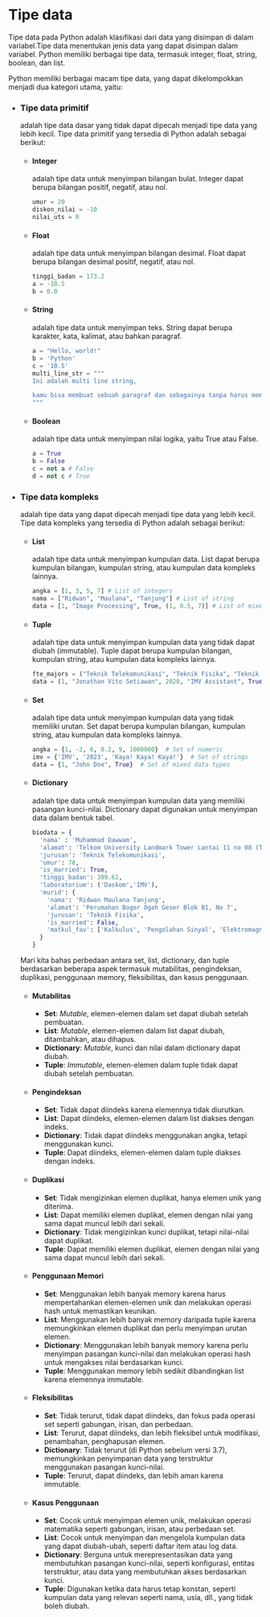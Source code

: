 # Tipe data

Tipe data pada Python adalah klasifikasi dari data yang disimpan di dalam variabel.Tipe data menentukan jenis data yang dapat disimpan dalam variabel. Python memiliki berbagai tipe data, termasuk integer, float, string, boolean, dan list.

Python memiliki berbagai macam tipe data, yang dapat dikelompokkan menjadi dua kategori utama, yaitu:

- ### Tipe data primitif

  adalah tipe data dasar yang tidak dapat dipecah menjadi tipe data yang lebih kecil. Tipe data primitif yang tersedia di Python adalah sebagai berikut:

  - #### Integer
    adalah tipe data untuk menyimpan bilangan bulat. Integer dapat berupa bilangan positif, negatif, atau nol.
    ```python
    umur = 20
    diskon_nilai = -10
    nilai_uts = 0
    ```
  - #### Float
    adalah tipe data untuk menyimpan bilangan desimal. Float dapat berupa bilangan desimal positif, negatif, atau nol.
    ```python
    tinggi_badan = 173.2
    a = -10.5
    b = 0.0
    ```
  - #### String

    adalah tipe data untuk menyimpan teks. String dapat berupa karakter, kata, kalimat, atau bahkan paragraf.

    ```python
    a = "Hello, world!"
    b = 'Python'
    c = '10.5'
    multi_line_str = """
    Ini adalah multi line string,

    kamu bisa membuat sebuah paragraf dan sebagainya tanpa harus memperdulikan newline dan memformat sebuah string
    """
    ```

  - #### Boolean
    adalah tipe data untuk menyimpan nilai logika, yaitu True atau False.
    ```python
    a = True
    b = False
    c = not a # False
    d = not c # True
    ```

- ### Tipe data kompleks

  adalah tipe data yang dapat dipecah menjadi tipe data yang lebih kecil. Tipe data kompleks yang tersedia di Python adalah sebagai berikut:

  - #### List

    adalah tipe data untuk menyimpan kumpulan data. List dapat berupa kumpulan bilangan, kumpulan string, atau kumpulan data kompleks lainnya.

    ```python
    angka = [1, 3, 5, 7] # List of integers
    nama = ["Ridwan", "Maulana", "Tanjung"] # List of string
    data = [1, "Image Processing", True, (1, 0.5, 7)] # List of mixed data types
    ```

  - #### Tuple

    adalah tipe data untuk menyimpan kumpulan data yang tidak dapat diubah (immutable). Tuple dapat berupa kumpulan bilangan, kumpulan string, atau kumpulan data kompleks lainnya.

    ```Python
    fte_majors = ("Teknik Telekomunikasi", "Teknik Fisika", "Teknik Elektro", "Teknik Komputer", "Teknik Biomedis", "Teknik Sistem Energi") # Tuple of strings
    data = (1, "Jonathan Vito Setiawan", 2020, "IMV Assistant", True) # Tuple of mixed data types
    ```

  - #### Set

    adalah tipe data untuk menyimpan kumpulan data yang tidak memiliki urutan. Set dapat berupa kumpulan bilangan, kumpulan string, atau kumpulan data kompleks lainnya.

    ```python
    angka = {1, -2, 6, 0.2, 9, 1000000}  # Set of numeric
    imv = {'IMV', '2023', 'Kaya! Kaya! Kaya!'}  # Set of strings
    data = {1, "John Doe", True}  # Set of mixed data types
    ```

  - #### Dictionary

    adalah tipe data untuk menyimpan kumpulan data yang memiliki pasangan kunci-nilai. Dictionary dapat digunakan untuk menyimpan data dalam bentuk tabel.

    ```python
    biodata = {
      'nama' : 'Muhammad Dawwam',
      'alamat': 'Telkom University Landmark Tower Lantai 11 no 08 (TULT 11.08)',
      'jurusan': 'Teknik Telekomunikasi',
      'umur': 78,
      'is_married': True,
      'tinggi_badan': 309.62,
      'laboratorium': ('Daskom','IMV'),
      'murid': {
        'nama': 'Ridwan Maulana Tanjung',
        'alamat': 'Perumahan Bogor Ogah Geser Blok B1, No 7',
        'jurusan': 'Teknik Fisika',
        'is_married': False,
        'matkul_fav': ['Kalkulus', 'Pengolahan Sinyal', 'Elektromagnetika', 'Fisika Modern'],
      }
    }
    ```

  Mari kita bahas perbedaan antara set, list, dictionary, dan tuple berdasarkan beberapa aspek termasuk mutabilitas, pengindeksan, duplikasi, penggunaan memory, fleksibilitas, dan kasus penggunaan.

  - #### Mutabilitas
    - **Set**: _Mutable_, elemen-elemen dalam set dapat diubah setelah pembuatan.
    - **List**: _Mutable_, elemen-elemen dalam list dapat diubah, ditambahkan, atau dihapus.
    - **Dictionary**: _Mutable_, kunci dan nilai dalam dictionary dapat diubah.
    - **Tuple**: _Immutable_, elemen-elemen dalam tuple tidak dapat diubah setelah pembuatan.
  - #### Pengindeksan
    - **Set**: Tidak dapat diindeks karena elemennya tidak diurutkan.
    - **List**: Dapat diindeks, elemen-elemen dalam list diakses dengan indeks.
    - **Dictionary**: Tidak dapat diindeks menggunakan angka, tetapi menggunakan kunci.
    - **Tuple**: Dapat diindeks, elemen-elemen dalam tuple diakses dengan indeks.
  - #### Duplikasi
    - **Set**: Tidak mengizinkan elemen duplikat, hanya elemen unik yang diterima.
    - **List**: Dapat memiliki elemen duplikat, elemen dengan nilai yang sama dapat muncul lebih dari sekali.
    - **Dictionary**: Tidak mengizinkan kunci duplikat, tetapi nilai-nilai dapat duplikat.
    - **Tuple**: Dapat memiliki elemen duplikat, elemen dengan nilai yang sama dapat muncul lebih dari sekali.
  - #### Penggunaan Memori

    - **Set**: Menggunakan lebih banyak memory karena harus mempertahankan elemen-elemen unik dan melakukan operasi hash untuk memastikan keunikan.
    - **List**: Menggunakan lebih banyak memory daripada tuple karena memungkinkan elemen duplikat dan perlu menyimpan urutan elemen.
    - **Dictionary**: Menggunakan lebih banyak memory karena perlu menyimpan pasangan kunci-nilai dan melakukan operasi hash untuk mengakses nilai berdasarkan kunci.
    - **Tuple**: Menggunakan memory lebih sedikit dibandingkan list karena elemennya immutable.

  - #### Fleksibilitas

    - **Set**: Tidak terurut, tidak dapat diindeks, dan fokus pada operasi set seperti gabungan, irisan, dan perbedaan.
    - **List**: Terurut, dapat diindeks, dan lebih fleksibel untuk modifikasi, penambahan, penghapusan elemen.
    - **Dictionary**: Tidak terurut (di Python sebelum versi 3.7), memungkinkan penyimpanan data yang terstruktur menggunakan pasangan kunci-nilai.
    - **Tuple**: Terurut, dapat diindeks, dan lebih aman karena immutable.

  - #### Kasus Penggunaan
    - **Set**: Cocok untuk menyimpan elemen unik, melakukan operasi matematika seperti gabungan, irisan, atau perbedaan set.
    - **List**: Cocok untuk menyimpan dan mengelola kumpulan data yang dapat diubah-ubah, seperti daftar item atau log data.
    - **Dictionary**: Berguna untuk merepresentasikan data yang membutuhkan pasangan kunci-nilai, seperti konfigurasi, entitas terstruktur, atau data yang membutuhkan akses berdasarkan kunci.
    - **Tuple**: Digunakan ketika data harus tetap konstan, seperti kumpulan data yang relevan seperti nama, usia, dll., yang tidak boleh diubah.
